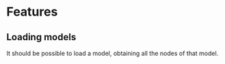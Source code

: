 # Features

## Loading models

It should be possible to load a model, obtaining all the nodes of that model.